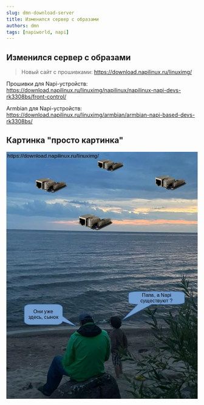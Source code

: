 ```yaml
---
slug: dmn-download-server
title: Изменился сервер с образами
authors: dmn
tags: [napiworld, napi]
---
```



## Изменился сервер с образами

> Новый сайт с прошивками: https://download.napilinux.ru/linuximg/

Прошивки для Napi-устройств: https://download.napilinux.ru/linuximg/napilinux/napilinux-napi-devs-rk3308bs/front-control/

Armbian для Napi-устройств: https://download.napilinux.ru/linuximg/armbian/armbian-napi-based-devs-rk3308bs/

<!--truncate-->

## Картинка "просто картинка"

![Логотип NAPI](img/fly-napi-2.jpg)
